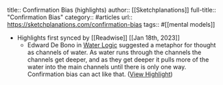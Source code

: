title:: Confirmation Bias (highlights)
author:: [[Sketchplanations]]
full-title:: "Confirmation Bias"
category:: #articles
url:: https://sketchplanations.com/confirmation-bias
tags:: #[[mental models]]

- Highlights first synced by [[Readwise]] [[Jan 18th, 2023]]
	- Edward De Bono in [Water Logic](https://amzn.to/3eRva9a) suggested a metaphor for thought as channels of water. As water runs through the channels the channels get deeper, and as they get deeper it pulls more of the water into the main channels until there is only one way. Confirmation bias can act like that. ([View Highlight](https://read.readwise.io/read/01gq16857bsxgdr6y1cgk8xwpv))